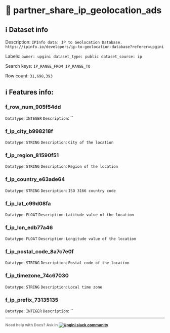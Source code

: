 # 📖 partner_share_ip_geolocation_ads 
## ℹ️ Dataset info 
Description: `IPInfo data: IP to Geolocation Database. https://ipinfo.io/developers/ip-to-geolocation-database?referer=upgini` 

Labels: ` owner: upgini ` &nbsp;` dataset_type: public ` &nbsp;` dataset_source: ip ` &nbsp;

Search keys: 
` IP_RANGE_FROM ` &nbsp;` IP_RANGE_TO ` &nbsp;

Row count: `31,698,393` 

## ℹ️ Features info:

### f_row_num_905f54dd
`Datatype`: `INTEGER`
`Description`: ``

### f_ip_city_b998218f
`Datatype`: `STRING`
`Description`: `City of the location`

### f_ip_region_81590f51
`Datatype`: `STRING`
`Description`: `Region of the location`

### f_ip_country_e63ade64
`Datatype`: `STRING`
`Description`: `ISO 3166 country code`

### f_ip_lat_c99d08fa
`Datatype`: `FLOAT`
`Description`: `Latitude value of the location`

### f_ip_lon_edb77a46
`Datatype`: `FLOAT`
`Description`: `Longitude value of the location`

### f_ip_postal_code_8a7c7e0f
`Datatype`: `STRING`
`Description`: `Postal code of the location`

### f_ip_timezone_74c67030
`Datatype`: `STRING`
`Description`: `Local time zone`

### f_ip_prefix_73135135
`Datatype`: `INTEGER`
`Description`: ``



---

<span style="color:grey;font-weight:700;font-size:12px">
    Need help with Docs? Ask in
    <a href="https://4mlg.short.gy/join-upgini-community">
        <img alt="Upgini slack community" src="https://img.shields.io/badge/slack-@upgini-orange.svg?logo=slack">
    </a>
</span>